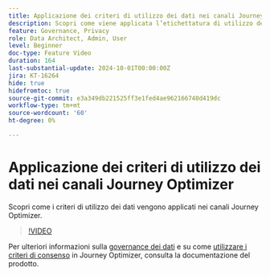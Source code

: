 ```yaml
---
title: Applicazione dei criteri di utilizzo dei dati nei canali Journey Optimizer
description: Scopri come viene applicata l’etichettatura di utilizzo dei dati nei canali Journey Optimizer.
feature: Governance, Privacy
role: Data Architect, Admin, User
level: Beginner
doc-type: Feature Video
duration: 164
last-substantial-update: 2024-10-01T00:00:00Z
jira: KT-16264
hide: true
hidefromtoc: true
source-git-commit: e3a349db221525ff3e1fed4ae962166740d419dc
workflow-type: tm+mt
source-wordcount: '60'
ht-degree: 0%

---
```



# Applicazione dei criteri di utilizzo dei dati nei canali Journey Optimizer

Scopri come i criteri di utilizzo dei dati vengono applicati nei canali Journey Optimizer.

>[!VIDEO](https://video.tv.adobe.com/v/3434901/?learn=on)

Per ulteriori informazioni sulla [governance dei dati](https://experienceleague.adobe.com/en/docs/journey-optimizer/using/privacy/action-privacy-restricted) e su come [utilizzare i criteri di consenso](https://experienceleague.adobe.com/en/docs/journey-optimizer/using/privacy/consent/consent-restricted) in Journey Optimizer, consulta la documentazione del prodotto.